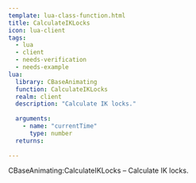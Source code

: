 ```yaml
---
template: lua-class-function.html
title: CalculateIKLocks
icon: lua-client
tags:
  - lua
  - client
  - needs-verification
  - needs-example
lua:
  library: CBaseAnimating
  function: CalculateIKLocks
  realm: client
  description: "Calculate IK locks."
  
  arguments:
    - name: "currentTime"
      type: number
  returns:
    
---
```


<div class="lua__search__keywords">
CBaseAnimating:CalculateIKLocks &#x2013; Calculate IK locks.
</div>
